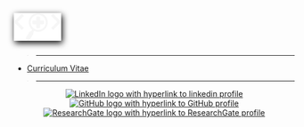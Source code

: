 <!-- _sidebar.md -->

<div style="box-sizing: inherit; vertical-align: center">
<h1 class="app-name"><a style="max-width: 50%; color: var(--base-color); filter: drop-shadow(2px 4px 6px black); margin-left: auto; margin-right: auto" class="app-name-link" data-nosearch="" href="https://syllybelle.github.io/cv/"><img alt="Sylvia Van Belle" src="./assets/logo.svg"></a></h1>
</div>


> <hr/>
* [Curriculum Vitae](/)

> <hr/>

<div style="text-align: center">

<div class="row">
  <div class="column">
    <a href="https://linkedin.com/in/sylvia-van-belle" target="_blank" rel="noopener" title=""><img src="https://upload.wikimedia.org/wikipedia/commons/c/ce/Linkedin_circle.svg" data-origin="https://upload.wikimedia.org/wikipedia/commons/c/ce/Linkedin_circle.svg" alt="LinkedIn logo with hyperlink to linkedin profile" width="50%"></a>
  </div>
  <div class="column">
    <a href="https://github.com/syllybelle" target="_blank" rel="noopener" title=""><img src="https://upload.wikimedia.org/wikipedia/commons/9/95/Font_Awesome_5_brands_github.svg" data-origin="https://upload.wikimedia.org/wikipedia/commons/9/95/Font_Awesome_5_brands_github.svg" alt="GitHub logo with hyperlink to GitHub profile" width="50%" ></a>

  </div>
  <div class="column">
   <a href="https://www.researchgate.net/profile/Sylvia-Van-Belle" target="_blank" rel="noopener" title=""><img src="https://upload.wikimedia.org/wikipedia/commons/5/5e/ResearchGate_icon_SVG.svg" data-origin="https://upload.wikimedia.org/wikipedia/commons/5/5e/ResearchGate_icon_SVG.svg" alt="ResearchGate logo with hyperlink to ResearchGate profile"  width="50%"></a>
  </div>
</div>
</div>
